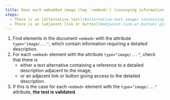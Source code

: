 ```yaml
---
title: Does each embedded image (tag `<embed>`) [conveying information](#image-conveying-information), which requires a [detailed description](#description-detaillee-image), meet one of these conditions?
steps:
  - There is an [alternative text](#alternative-text-image) containing a reference to a [detailed description](#description-size-image) adjacent to the image.
  - There is an [adjacent link or button](#adjacent-link-or-button) giving access to the [detailed description](#image-size-description).
---
```


1. Find elements in the document `<embed>` with the attribute `type="image/..."`, which contain information requiring a detailed description.
2. For each `<embed>` element with the attribute `type="image/..."`, check that there is
   - either a text alternative containing a reference to a detailed description adjacent to the image;
   - or an adjacent link or button giving access to the detailed description.
3. If this is the case for each `<embed>` element with the `type="image/..."` attribute, **the test is validated**.
